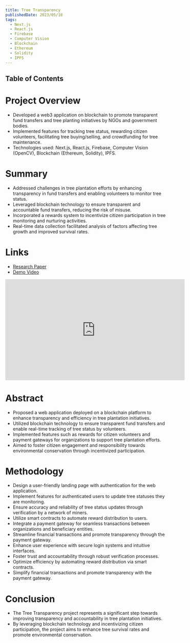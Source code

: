```yaml
---
title: Tree Transparency
publishedDate: 2023/05/18
tags:
  - Next.js
  - React.js
  - Firebase
  - Computer Vision
  - Blockchain
  - Ethereum
  - Solidity
  - IPFS
---
```


## Table of Contents

# Project Overview

- Developed a web3 application on blockchain to promote transparent fund transfers and tree planting initiatives by NGOs and government bodies.
- Implemented features for tracking tree status, rewarding citizen volunteers, facilitating tree buying/selling, and crowdfunding for tree maintenance.
- Technologies used: Next.js, React.js, Firebase, Computer Vision (OpenCV), Blockchain (Ethereum, Solidity), IPFS.

# Summary

- Addressed challenges in tree plantation efforts by enhancing transparency in fund transfers and enabling volunteers to monitor tree status.
- Leveraged blockchain technology to ensure transparent and accountable fund transfers, reducing the risk of misuse.
- Incorporated a rewards system to incentivize citizen participation in tree monitoring and nurturing activities.
- Real-time data collection facilitated analysis of factors affecting tree growth and improved survival rates.

# Links

- [Research Paper](https://www.ijisae.org/index.php/IJISAE/article/view/5494)
- [Demo Video](https://www.youtube.com/watch?v=UhRd8yo6NAk)
<iframe width="560" height="315" src="https://www.youtube.com/embed/UhRd8yo6NAk?si=to06-hRck-96QQAu" title="YouTube video player" frameborder="0" allow="accelerometer; autoplay; clipboard-write; encrypted-media; gyroscope; picture-in-picture; web-share" allowfullscreen></iframe>

# Abstract

- Proposed a web application deployed on a blockchain platform to enhance transparency and efficiency in tree plantation initiatives.
- Utilized blockchain technology to ensure transparent fund transfers and enable real-time tracking of tree status by volunteers.
- Implemented features such as rewards for citizen volunteers and payment gateways for organizations to support tree plantation efforts.
- Aimed to foster citizen engagement and responsibility towards environmental conservation through incentivized participation.

# Methodology

- Design a user-friendly landing page with authentication for the web application.
- Implement features for authenticated users to update tree statuses they are monitoring.
- Ensure accuracy and reliability of tree status updates through verification by a network of miners.
- Utilize smart contracts to automate reward distribution to users.
- Integrate a payment gateway for seamless transactions between organizations and beneficiary entities.
- Streamline financial transactions and promote transparency through the payment gateway.
- Enhance user experience with secure login systems and intuitive interfaces.
- Foster trust and accountability through robust verification processes.
- Optimize efficiency by automating reward distribution via smart contracts.
- Simplify financial transactions and promote transparency with the payment gateway.

# Conclusion

- The Tree Transparency project represents a significant step towards improving transparency and accountability in tree plantation initiatives.
- By leveraging blockchain technology and incentivizing citizen participation, the project aims to enhance tree survival rates and promote environmental conservation.
